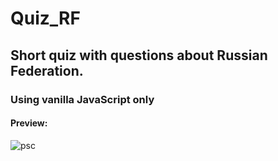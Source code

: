 # Quiz_RF

## Short quiz with questions about Russian Federation. 
### Using vanilla JavaScript only

#### Preview:
![psc](https://user-images.githubusercontent.com/77502878/172247507-00c31aec-14e8-4824-a3b4-b1beeedc8536.JPG)
